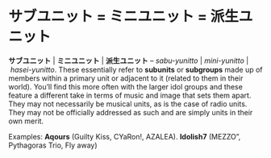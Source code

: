 # サブユニット = ミニユニット = 派生ユニット

**サブユニット** | **ミニユニット** | **派生ユニット** – *sabu-yunitto* | *mini-yunitto* | *hasei-yunitto*. These essentially refer to **subunits** or **subgroups** made up of members within a primary unit or adjacent to it (related to them in their world). You’ll find this more often with the larger idol groups and these feature a different take in terms of music and image that sets them apart. They may not necessarily be musical units, as is the case of radio units. They may not be officially addressed as such and are simply units in their own merit.

Examples: **Aqours** (Guilty Kiss, CYaRon!, AZALEA). **Idolish7** (MEZZO”, Pythagoras Trio, Fly away)

